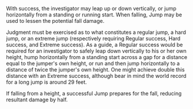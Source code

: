 With success, the investigator may leap up or down vertically, or jump horizontally from a standing or running start. When falling, Jump may be used to lessen the potential fall damage.

Judgment must be exercised as to what constitutes a regular jump, a hard jump, or an extreme jump (respectively requiring Regular success, Hard success, and Extreme success). As a guide, a Regular success would be required for an investigator to safely leap down vertically to his or her own height, hump horizontally from a standing start across a gap for a distance equal to the jumper's own height, or run and then jump horizontally to a distance of twice the jumper's own height. One might achieve double this distance with an Extreme success, although bear in mind the world record for a long jump is around 29 feet. 

If falling from a height, a successful Jump prepares for the fall, reducing resultant damage by half.